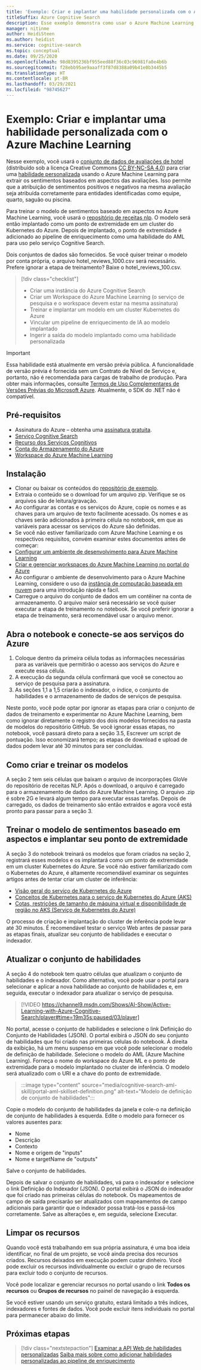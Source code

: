 ```yaml
---
title: 'Exemplo: Criar e implantar uma habilidade personalizada com o Azure Machine Learning'
titleSuffix: Azure Cognitive Search
description: Esse exemplo demonstra como usar o Azure Machine Learning para criar e implantar uma habilidade personalizada no pipeline de enriquecimento de IA do Azure Cognitive Search.
manager: nitinme
author: HeidiSteen
ms.author: heidist
ms.service: cognitive-search
ms.topic: conceptual
ms.date: 09/25/2020
ms.openlocfilehash: 98d8395236bf955eed88f36c03c96981fa0e4b6b
ms.sourcegitcommit: f28ebb95ae9aaaff3f87d8388a09b41e0b3445b5
ms.translationtype: HT
ms.contentlocale: pt-BR
ms.lasthandoff: 03/29/2021
ms.locfileid: "98745627"
---
```

# <a name="example-build-and-deploy-a-custom-skill-with-azure-machine-learning"></a>Exemplo: Criar e implantar uma habilidade personalizada com o Azure Machine Learning 

Nesse exemplo, você usará o [conjunto de dados de avaliações de hotel](https://www.kaggle.com/datafiniti/hotel-reviews) (distribuído sob a licença Creative Commons [CC BY-NC-SA 4.0](https://creativecommons.org/licenses/by-nc-sa/4.0/legalcode.txt)) para criar uma [habilidade personalizada](./cognitive-search-aml-skill.md) usando o Azure Machine Learning para extrair os sentimentos baseados em aspectos das avaliações. Isso permite que a atribuição de sentimentos positivos e negativos na mesma avaliação seja atribuída corretamente para entidades identificadas como equipe, quarto, saguão ou piscina.

Para treinar o modelo de sentimentos baseado em aspectos no Azure Machine Learning, você usará o [repositório de receitas nlp](https://github.com/microsoft/nlp-recipes/tree/master/examples/sentiment_analysis/absa). O modelo será então implantado como um ponto de extremidade em um cluster do Kubernetes do Azure. Depois de implantado, o ponto de extremidade é adicionado ao pipeline de enriquecimento como uma habilidade do AML para uso pelo serviço Cognitive Search.

Dois conjuntos de dados são fornecidos. Se você quiser treinar o modelo por conta própria, o arquivo hotel_reviews_1000.csv será necessário. Prefere ignorar a etapa de treinamento? Baixe o hotel_reviews_100.csv.

> [!div class="checklist"]
> * Criar uma instância do Azure Cognitive Search
> * Criar um Workspace do Azure Machine Learning (o serviço de pesquisa e o workspace devem estar na mesma assinatura)
> * Treinar e implantar um modelo em um cluster Kubernetes do Azure
> * Vincular um pipeline de enriquecimento de IA ao modelo implantado
> * Ingerir a saída do modelo implantado como uma habilidade personalizada

> [!IMPORTANT] 
> Essa habilidade está atualmente em versão prévia pública. A funcionalidade de versão prévia é fornecida sem um Contrato de Nível de Serviço e, portanto, não é recomendada para cargas de trabalho de produção. Para obter mais informações, consulte [Termos de Uso Complementares de Versões Prévias do Microsoft Azure](https://azure.microsoft.com/support/legal/preview-supplemental-terms/). Atualmente, o SDK do .NET não é compatível.

## <a name="prerequisites"></a>Pré-requisitos

* Assinatura do Azure – obtenha uma [assinatura gratuita](https://azure.microsoft.com/free/?WT.mc_id=A261C142F).
* [Serviço Cognitive Search](./search-get-started-arm.md)
* [Recurso dos Serviços Cognitivos](../cognitive-services/cognitive-services-apis-create-account.md?tabs=multiservice%2cwindows)
* [Conta do Armazenamento do Azure](../storage/common/storage-account-create.md?tabs=azure-portal&toc=%2fazure%2fstorage%2fblobs%2ftoc.json)
* [Workspace do Azure Machine Learning](../machine-learning/how-to-manage-workspace.md)

## <a name="setup"></a>Instalação

* Clonar ou baixar os conteúdos do [repositório de exemplo](https://github.com/Azure-Samples/azure-search-python-samples/tree/master/AzureML-Custom-Skill).
* Extraia o conteúdo se o download for um arquivo zip. Verifique se os arquivos são de leitura/gravação.
* Ao configurar as contas e os serviços do Azure, copie os nomes e as chaves para um arquivo de texto facilmente acessado. Os nomes e as chaves serão adicionados à primeira célula no notebook, em que as variáveis para acessar os serviços do Azure são definidas.
* Se você não estiver familiarizado com Azure Machine Learning e os respectivos requisitos, convém examinar estes documentos antes de começar:
 * [Configurar um ambiente de desenvolvimento para Azure Machine Learning](../machine-learning/how-to-configure-environment.md)
 * [Criar e gerenciar workspaces do Azure Machine Learning no portal do Azure](../machine-learning/how-to-manage-workspace.md)
 * Ao configurar o ambiente de desenvolvimento para o Azure Machine Learning, considere o uso da [instância de computação baseada em nuvem](../machine-learning/how-to-configure-environment.md#compute-instance) para uma introdução rápida e fácil.
* Carregue o arquivo do conjunto de dados em um contêiner na conta de armazenamento. O arquivo maior será necessário se você quiser executar a etapa de treinamento no notebook. Se você preferir ignorar a etapa de treinamento, será recomendável usar o arquivo menor.

## <a name="open-notebook-and-connect-to-azure-services"></a>Abra o notebook e conecte-se aos serviços do Azure

1. Coloque dentro da primeira célula todas as informações necessárias para as variáveis que permitirão o acesso aos serviços do Azure e execute essa célula.
1. A execução da segunda célula confirmará que você se conectou ao serviço de pesquisa para a assinatura.
1. As seções 1,1 a 1,5 criarão o indexador, o índice, o conjunto de habilidades e o armazenamento de dados de serviços de pesquisa.

Neste ponto, você pode optar por ignorar as etapas para criar o conjunto de dados de treinamento e experimentar no Azure Machine Learning, bem como ignorar diretamente o registro dos dois modelos fornecidos na pasta de modelos do repositório GitHub. Se você ignorar essas etapas, no notebook, você passará direto para a seção 3.5, Escrever um script de pontuação. Isso economizará tempo; as etapas de download e upload de dados podem levar até 30 minutos para ser concluídas.

## <a name="creating-and-training-the-models"></a>Como criar e treinar os modelos

A seção 2 tem seis células que baixam o arquivo de incorporações GloVe do repositório de receitas NLP. Após o download, o arquivo é carregado para o armazenamento de dados do Azure Machine Learning. O arquivo .zip é sobre 2G e levará algum tempo para executar essas tarefas. Depois de carregado, os dados de treinamento são então extraídos e agora você está pronto para passar para a seção 3.

## <a name="train-the-aspect-based-sentiment-model-and-deploy-your-endpoint"></a>Treinar o modelo de sentimentos baseado em aspectos e implantar seu ponto de extremidade

A seção 3 do notebook treinará os modelos que foram criados na seção 2, registrará esses modelos e os implantará como um ponto de extremidade em um cluster Kubernetes do Azure. Se você não estiver familiarizado com o Kubernetes do Azure, é altamente recomendável examinar os seguintes artigos antes de tentar criar um cluster de inferência:

* [Visão geral do serviço de Kubernetes do Azure](../aks/intro-kubernetes.md)
* [Conceitos de Kubernetes para o serviço de Kubernetes do Azure (AKS)](../aks/concepts-clusters-workloads.md)
* [Cotas, restrições de tamanho de máquina virtual e disponibilidade de região no AKS (Serviço de Kubernetes do Azure)](../aks/quotas-skus-regions.md)

O processo de criação e implantação do cluster de inferência pode levar até 30 minutos. É recomendável testar o serviço Web antes de passar para as etapas finais, atualizar seu conjunto de habilidades e executar o indexador.

## <a name="update-the-skillset"></a>Atualizar o conjunto de habilidades

A seção 4 do notebook tem quatro células que atualizam o conjunto de habilidades e o indexador. Como alternativa, você pode usar o portal para selecionar e aplicar a nova habilidade ao conjunto de habilidades e, em seguida, executar o indexador para atualizar o serviço de pesquisa.

> [!VIDEO https://channel9.msdn.com/Shows/AI-Show/Active-Learning-with-Azure-Cognitive-Search/player#time=19m35s:paused/03/player]

No portal, acesse o conjunto de habilidades e selecione o link Definição do Conjunto de Habilidades (JSON). O portal exibirá o JSON do seu conjunto de habilidades que foi criado nas primeiras células do notebook. À direita da exibição, há um menu suspenso em que você pode selecionar o modelo de definição de habilidade. Selecione o modelo do AML (Azure Machine Learning). Forneça o nome do workspace do Azure ML e o ponto de extremidade para o modelo implantado no cluster de inferência. O modelo será atualizado com o URI e a chave do ponto de extremidade.

> :::image type="content" source="media/cognitive-search-aml-skill/portal-aml-skillset-definition.png" alt-text="Modelo de definição de conjunto de habilidades":::

Copie o modelo do conjunto de habilidades da janela e cole-o na definição de conjunto de habilidades à esquerda. Edite o modelo para fornecer os valores ausentes para:

* Nome
* Descrição
* Contexto
* Nome e origem de "inputs"
* Nome e targetName de "outputs"

Salve o conjunto de habilidades.

Depois de salvar o conjunto de habilidades, vá para o indexador e selecione o link Definição do Indexador (JSON). O portal exibirá o JSON do indexador que foi criado nas primeiras células do notebook. Os mapeamentos de campo de saída precisarão ser atualizados com mapeamentos de campo adicionais para garantir que o indexador possa tratá-los e passá-los corretamente. Salve as alterações e, em seguida, selecione Executar. 

## <a name="clean-up-resources"></a>Limpar os recursos

Quando você está trabalhando em sua própria assinatura, é uma boa ideia identificar, no final de um projeto, se você ainda precisa dos recursos criados. Recursos deixados em execução podem custar dinheiro. Você pode excluir os recursos individualmente ou excluir o grupo de recursos para excluir todo o conjunto de recursos.

Você pode localizar e gerenciar recursos no portal usando o link **Todos os recursos** ou **Grupos de recursos** no painel de navegação à esquerda.

Se você estiver usando um serviço gratuito, estará limitado a três índices, indexadores e fontes de dados. Você pode excluir itens individuais no portal para permanecer abaixo do limite.

## <a name="next-steps"></a>Próximas etapas

> [!div class="nextstepaction"]
> [Examinar a API Web de habilidades personalizadas](./cognitive-search-custom-skill-web-api.md)
> [Saiba mais sobre como adicionar habilidades personalizadas ao pipeline de enriquecimento](./cognitive-search-custom-skill-interface.md)